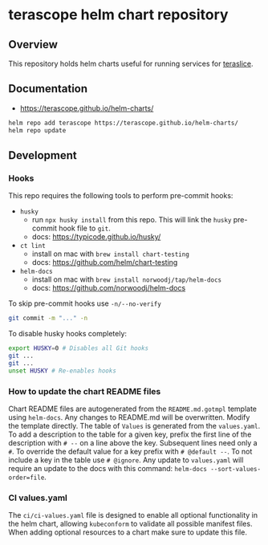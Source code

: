 # terascope helm chart repository

## Overview

This repository holds helm charts useful for running services for [teraslice](https://github.com/terascope/teraslice).

## Documentation

- <https://terascope.github.io/helm-charts/>

```bash
helm repo add terascope https://terascope.github.io/helm-charts/
helm repo update
```

## Development

### Hooks

This repo requires the following tools to perform pre-commit hooks:

- `husky`
  - run `npx husky install` from this repo. This will link the `husky` pre-commit hook file to `git`.
  - docs: <https://typicode.github.io/husky/>
- `ct lint`
  - install on mac with `brew install chart-testing`
  - docs: <https://github.com/helm/chart-testing>
- `helm-docs`
  - install on mac with `brew install norwoodj/tap/helm-docs`
  - docs: <https://github.com/norwoodj/helm-docs>

To skip pre-commit hooks use `-n/--no-verify`

```bash
git commit -m "..." -n
```

To disable husky hooks completely:

```bash
export HUSKY=0 # Disables all Git hooks
git ...
git ...
unset HUSKY # Re-enables hooks
```

### How to update the chart README files

Chart README files are autogenerated from the `README.md.gotmpl` template using `helm-docs`. Any changes to README.md will be overwritten. Modify the template directly. The table of `Values` is generated from the `values.yaml`. To add a description to the table for a given key, prefix the first line of the description with `# --` on a line above the key. Subsequent lines need only a `#`. To override the default value for a key prefix with `# @default --`. To  not include a key in the table use `# @ignore`. Any update to `values.yaml` will require an update to the docs with this command: `helm-docs --sort-values-order=file`.

### CI values.yaml

The `ci/ci-values.yaml` file is designed to enable all optional functionality in the helm chart, allowing `kubeconform` to validate all possible manifest files. When adding optional resources to a chart make sure to update this file.
